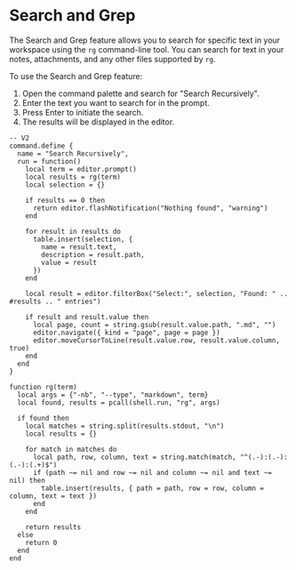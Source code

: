 # Search and Grep

The Search and Grep feature allows you to search for specific text in your workspace using the `rg` command-line tool. You can search for text in your notes, attachments, and any other files supported by `rg`.

To use the Search and Grep feature:
1. Open the command palette and search for "Search Recursively".
2. Enter the text you want to search for in the prompt.
3. Press Enter to initiate the search.
4. The results will be displayed in the editor.

```space-lua
-- V2
command.define {
  name = "Search Recursively",
  run = function()
    local term = editor.prompt()
    local results = rg(term)
    local selection = {}

    if results == 0 then
      return editor.flashNotification("Nothing found", "warning")
    end
    
    for result in results do
      table.insert(selection, { 
        name = result.text,
        description = result.path,
        value = result
      })
    end
    
    local result = editor.filterBox("Select:", selection, "Found: " .. #results .. " entries")
    
    if result and result.value then
      local page, count = string.gsub(result.value.path, ".md", "")
      editor.navigate({ kind = "page", page = page })
      editor.moveCursorToLine(result.value.row, result.value.column, true)
    end
  end
}

function rg(term)
  local args = {"-nb", "--type", "markdown", term}
  local found, results = pcall(shell.run, "rg", args)
  
  if found then
    local matches = string.split(results.stdout, "\n")
    local results = {}
    
    for match in matches do
      local path, row, column, text = string.match(match, "^(.-):(.-):(.-):(.+)$")
      if (path ~= nil and row ~= nil and column ~= nil and text ~= nil) then
        table.insert(results, { path = path, row = row, column = column, text = text })
      end
    end
    
    return results
  else
    return 0 
  end
end
```